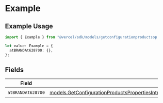 # Example

## Example Usage

```typescript
import { Example } from "@vercel/sdk/models/getconfigurationproductsop.js";

let value: Example = {
  atBRANDAt628700: {},
};
```

## Fields

| Field                                                                                                                                                                                                                                                                        | Type                                                                                                                                                                                                                                                                         | Required                                                                                                                                                                                                                                                                     | Description                                                                                                                                                                                                                                                                  |
| ---------------------------------------------------------------------------------------------------------------------------------------------------------------------------------------------------------------------------------------------------------------------------- | ---------------------------------------------------------------------------------------------------------------------------------------------------------------------------------------------------------------------------------------------------------------------------- | ---------------------------------------------------------------------------------------------------------------------------------------------------------------------------------------------------------------------------------------------------------------------------- | ---------------------------------------------------------------------------------------------------------------------------------------------------------------------------------------------------------------------------------------------------------------------------- |
| `atBRANDAt628700`                                                                                                                                                                                                                                                            | [models.GetConfigurationProductsPropertiesIntegrationsResponse200ApplicationJSONResponseBodyProductsMetadataSchema8AtBRANDAt628700](../models/getconfigurationproductspropertiesintegrationsresponse200applicationjsonresponsebodyproductsmetadataschema8atbrandat628700.md) | :heavy_check_mark:                                                                                                                                                                                                                                                           | N/A                                                                                                                                                                                                                                                                          |